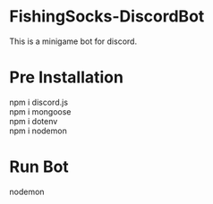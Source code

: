 # FishingSocks-DiscordBot
This is a minigame bot for discord.

# Pre Installation
npm i discord.js  
npm i mongoose  
npm i dotenv  
npm i nodemon

# Run Bot
nodemon
